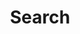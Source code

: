 ---
title: "Search"
placeholder: Search demo site with full text fuzzy search ...
layout: "search"
draft: false
---